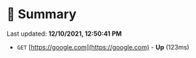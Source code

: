 # 📖 Summary
Last updated: **12/10/2021, 12:50:41 PM**

- `GET` [https://google.com](https://google.com) - **Up** (123ms)
